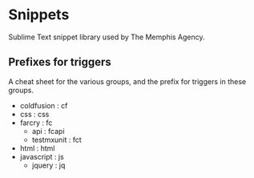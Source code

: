 Snippets
========

Sublime Text snippet library used by The Memphis Agency.

Prefixes for triggers
---------------------

A cheat sheet for the various groups, and the prefix for triggers in these groups.

* coldfusion : cf
* css : css
* farcry : fc
	* api : fcapi
	* testmxunit : fct
* html : html
* javascript : js
	* jquery : jq